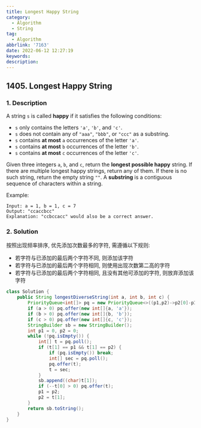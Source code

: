 ```yaml
---
title: Longest Happy String
category:
  - Algorithm
  - String
tag:
  - Algorithm
abbrlink: '7163'
date: 2022-06-12 12:27:19
keywords:
description:
---
```


## 1405. Longest Happy String
### 1. Description
A string `s` is called **happy** if it satisfies the following conditions:
* `s` only contains the letters `'a'`, `'b'`, and `'c'`.
* `s` does not contain any of `"aaa"`, `"bbb"`, or `"ccc"` as a substring.
* `s` contains **at most** `a` occurrences of the letter `'a'`.
* `s` contains **at most** `b` occurrences of the letter `'b'`.
* `s` contains **at most** `c` occurrences of the letter `'c'`.

Given three integers `a`, `b`, and `c`, return the **longest possible happy** string. If there are multiple longest happy strings, return any of them. If there is no such string, return the empty string `""`.
A **substring** is a contiguous sequence of characters within a string.

Example:
```
Input: a = 1, b = 1, c = 7
Output: "ccaccbcc"
Explanation: "ccbccacc" would also be a correct answer.
```

### 2. Solution
按照出现频率排序, 优先添加次数最多的字符, 需遵循以下规则:
* 若字符与已添加的最后两个字符不同, 则添加该字符
* 若字符与已添加的最后两个字符相同, 则使用出现次数第二高的字符
* 若字符与已添加的最后两个字符相同, 且没有其他可添加的字符, 则放弃添加该字符

```java
class Solution {
    public String longestDiverseString(int a, int b, int c) {
        PriorityQueue<int[]> pq = new PriorityQueue<>((p1,p2)->p2[0]-p1[0]);
        if (a > 0) pq.offer(new int[]{a, 'a'});
        if (b > 0) pq.offer(new int[]{b, 'b'});
        if (c > 0) pq.offer(new int[]{c, 'c'});
        StringBuilder sb = new StringBuilder();
        int p1 = 0, p2 = 0;
        while (!pq.isEmpty()) {
            int[] t = pq.poll();
            if (t[1] == p1 && t[1] == p2) {
                if (pq.isEmpty()) break;
                int[] sec = pq.poll();
                pq.offer(t);
                t = sec;
            }
            sb.append((char)t[1]);
            if (--t[0] > 0) pq.offer(t);
            p1 = p2;
            p2 = t[1];
        }
        return sb.toString();
    }
}
```
